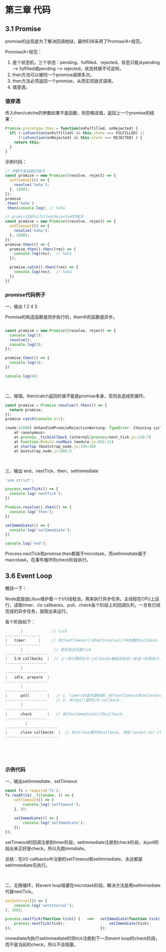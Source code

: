 # 第三章 代码

## 3.1 Promise

promise的出现是为了解决回调地狱，最终ES6采用了Promise/A+规范。

Promise/A+规范：

1. 是个状态机，三个状态：pending、fulfilled、rejected。状态只能从pending --> fulfilled或pending --> rejected，状态转换不可逆转。
2. then方法可以被同一个promise调用多次。
3. then方法必须返回一个promise，从而实现链式调用。
4. 值穿透。



### 值穿透

传入then/catche的参数如果不是函数，则忽略该值，返回上一个promise的结果：

```js
Promise.prototype.then = function(onFulfilled, onRejected) {
  if( (!isFunction(onFulfilled) && this.state === FULFILLED) ||
      (!isFunction(onRejected) && this.state === REJECTED) ) {
   	return this; 
  }
}
```



示例代码：

```js
// 参数不是函数的情况
const promise = new Promise((resolve, reject) => {
  setTimeout(() => {
    resolve('haha');
  }, 1000);
});
promise
.then('hehe')
.then(console.log); // haha

// promis已经Fulfilled/Rejected的情况
const promise = new Promise((resolve, reject) => {
  setTimeout(() => {
    resolve('haha');
  }, 1000);
});
promise.then(() => {
  promise.then().then((res) => {
    console.log(res);  // haha
  });

  promise.catch().then((res) => {
    console.log(res);  // haha
  })
})

```



### promise代码例子

一、输出 1 2 4 3 

Promise的构造函数是同步执行的，then中的函数是异步。

```js

const promise = new Promise((resolve, reject) => {
  console.log(1);
  resolve();
  console.log(2);
});

promise.then(() => {
  console.log(3);
})

console.log(4);
```

<br />

二、报错。then/catch返回的值不能是promise本身，否则会造成死循环。

```js
const promise = Promise.resolve().then(() => {
  return promise;
});
promise.catch(console.err);

(node:41000) UnhandledPromiseRejectionWarning: TypeError: Chaining cycle detected for promise #<Promise>
    at <anonymous>
    at process._tickCallback (internal/process/next_tick.js:118:7)
    at Function.Module.runMain (module.js:692:11)
    at startup (bootstrap_node.js:194:16)
    at bootstrap_node.js:666:3
```

<br />

三、输出 end、nextTick、then、setImmediate

```js
'use strict';

process.nextTick(() => {
  console.log('nextTick');
})

Promise.resolve().then(() => {
  console.log('then');
})

setImmediate(() => {
  console.log('setImmediate');
})

console.log('end');
```

Process.nextTick和promise.then都属于microtask，而setImmdiate属于macrotask，在事件循环的check阶段执行。



## 3.6 Event Loop

概括一下：

Node底层由Libuv维护着一个I/O线程池，用来执行异步任务。主线程在CPU上运行，读取timer、i/o callbacks、poll、check各个阶段上的回调队列，一旦有已经完成的异步任务，就取出来运行。

各个阶段如下：

```js
       |             // tick
----------------
|   timer      |     // 执行setTimeout()和setInterval()中到期的callback.
----------------
       |              // 各阶段之间是tick
-------------------
|   I/O callbacks  |  // 上一轮少数的I/O callbacks被延迟到这一轮这一阶段执行.
-------------------
       |
-------------------
|   idle, prepare  |
-------------------
       |
-------------------
|      poll        |   // 1. timers的定时器到期，执行setTimeout和setInterval的callback.
-------------------    // 2. 执行poll里的I/O callback.
       |
-------------------
|      check       |   // 执行setImmediate()的callback.
-------------------
         |
------------------------
|      close callbacks  |  // 执行close事件的callback, 例如 socket.on('close', func).
------------------------
  
  
```

<br />

### 示例代码

一、输出setImmediate、setTimeout

```js
const fs = require('fs');
fs.readFile(__filename, () => {
	setTimeout(() => {
		console.log('setTimeout');
	}, 0);
	
	setImmediate(() => {
		console.log('setImmediate');
	});
});
```

setTimeout的回调注册到timer阶段，setImmediate注册到check阶段，从poll阶段出来正好是check，所以先跑immdiate。

总结：在I/O callbacks中注册的setTimeout和setImmediate，永远都是setImmediate先执行。

<br />

二、无限循环，将event loop阻塞在microtask阶段。解决方法是用setImmediate代替nextTick。

```js
setInterval(() => {
	console.log('setInterval');
), 100);

process.nextTick(function tick() {   ==>   setImmediate(function tick() {
	process.nextTick(tick);                    setImmediate(tick);
});                                        });
```

immediate内执行setImmediate时将tick注册到下一次event loop的check阶段，而不是当前的check，所以不会阻塞。







